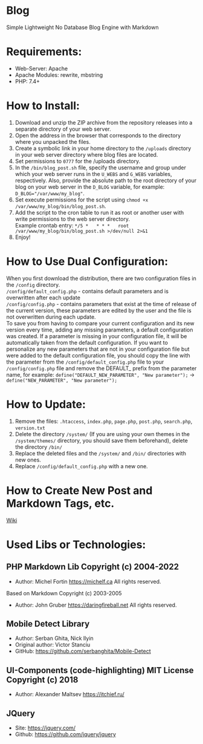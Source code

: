 # Blog
Simple Lightweight No Database Blog Engine with Markdown

# Requirements:
- Web-Server: Apache
- Apache Modules: rewrite, mbstring
- PHP: 7.4+

# How to Install:
1. Download and unzip the ZIP archive from the repository releases into a separate directory of your web server.
2. Open the address in the browser that corresponds to the directory where you unpacked the files.
3. Create a symbolic link in your home directory to the `/uploads` directory in your web server directory where blog files are located.
4. Set permissions to `0777` for the /uploads directory.
5. In the `/bin/blog_post.sh` file, specify the username and group under which your web server runs in the `U_WEBS` and `G_WEBS` variables, respectively. Also, provide the absolute path to the root directory of your blog on your web server in the `D_BLOG` variable, for example: `D_BLOG="/var/www/my_blog"`.
6. Set execute permissions for the script using `chmod +x /var/www/my_blog/bin/blog_post.sh`.
7. Add the script to the cron table to run it as root or another user with write permissions to the web server directory.  
Example crontab entry: `*/5 *   * * *   root    /var/www/my_blog/bin/blog_post.sh >/dev/null 2>&1`
8. Enjoy!

# How to Use Dual Configuration:
When you first download the distribution, there are two configuration files in the `/config` directory.  
`/config/default_config.php` - contains default parameters and is overwritten after each update  
`/config/config.php` - contains parameters that exist at the time of release of the current version, these parameters are edited by the user and the file is not overwritten during each update.  
To save you from having to compare your current configuration and its new version every time, adding any missing parameters, a default configuration was created. If a parameter is missing in your configuration file, it will be automatically taken from the default configuration.
If you want to personalize any new parameters that are not in your configuration file but were added to the default configuration file, you should copy the line with the parameter from the `/config/default_config.php` file to your `/config/config.php` file and remove the DEFAULT_ prefix from the parameter name, for example:
`define("DEFAULT_NEW_PARAMETER", "New parameter");` -> `define("NEW_PARAMETER", "New parameter");`

# How to Update:
1. Remove the files: `.htaccess`, `index.php`, `page.php`, `post.php`, `search.php`, `version.txt`
2. Delete the directory `/system/` (If you are using your own themes in the `/system/themes/` directory, you should save them beforehand), delete the directory `/bin/`
3. Replace the deleted files and the `/system/` and `/bin/` directories with new ones.
4. Replace `/config/default_config.php` with a new one.

# How to Create New Post and Markdown Tags, etc.
[Wiki](https://github.com/Sc00tFox/Blog/wiki)

# Used Libs or Technologies:

## PHP Markdown Lib Copyright (c) 2004-2022 
- Author: Michel Fortin https://michelf.ca All rights reserved.

Based on Markdown Copyright (c) 2003-2005 
- Author: John Gruber https://daringfireball.net All rights reserved.

## Mobile Detect Library
- Author: Serban Ghita, Nick Ilyin
- Original author: Victor Stanciu
- GitHub: https://github.com/serbanghita/Mobile-Detect

## UI-Components (code-highlighting) MIT License Copyright (c) 2018 
- Author: Alexander Maltsev https://itchief.ru/

## JQuery
- Site: https://jquery.com/
- Github: https://github.com/jquery/jquery